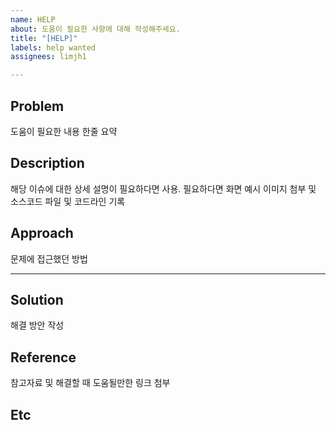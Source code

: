 ```yaml
---
name: HELP
about: 도움이 필요한 사항에 대해 작성해주세요.
title: "[HELP]"
labels: help wanted
assignees: limjh1

---
```


## Problem
도움이 필요한 내용 한줄 요약

## Description
해당 이슈에 대한 상세 설명이 필요하다면 사용. 필요하다면 화면 예시 이미지 첨부 및 소스코드 파일 및 코드라인 기록

## Approach
문제에 접근했던 방법

<hr/>

## Solution
해결 방안 작성 

## Reference
참고자료 및 해결할 때 도움될만한 링크 첨부

## Etc
